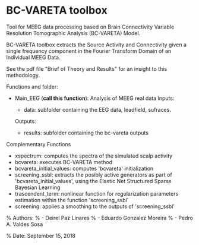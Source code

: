 # BC-VARETA toolbox

Tool for MEEG data processing based on Brain Connectivity Variable Resolution
Tomographic Analysis (BC-VARETA) Model.

BC-VARETA toolbox extracts the Source Activity and Connectivity given
a single frequency component in the Fourier Transform Domain of an
Individual MEEG Data. 

See the pdf file "Brief of Theory and Results" for an insight to this methodology.

Functions and folder:
- Main_EEG (**call this function**): Analysis of MEEG real data
   Inputs:
   - data: subfolder containing the EEG data, leadfield, sufraces.
 
   Outputs:
   - results: subfolder containing the bc-vareta outputs
  
Complementary Functions
- xspectrum: computes the spectra of the simulated scalp activity 
- bcvareta: executes BC-VARETA method
- bcvareta_initial_values: computes 'bcvareta' initialization
- screening_ssbl: extracts the posibly active generators as part of 'bcvareta_initial_values', using the Elastic Net Structured Sparse Bayesian Learning
- trascendent_term: nonlinear function for regularization parameters estimation within the function 'screening_ssbl'     
- screening: applies a smoothing to the outputs of 'screening_ssbl'



% Authors:
% - Deirel Paz Linares
% - Eduardo Gonzalez Moreira
% - Pedro A. Valdes Sosa

% Date: September 15, 2018
